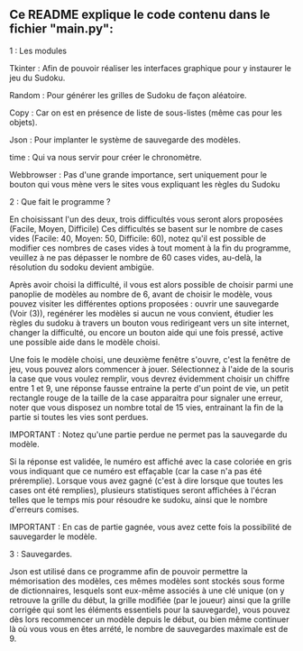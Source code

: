 ## Ce README explique le code contenu dans le fichier "main.py":

1 : Les modules 

Tkinter : Afin de pouvoir réaliser les interfaces graphique pour y instaurer le jeu du Sudoku.

Random : Pour générer les grilles de Sudoku de façon aléatoire.

Copy : Car on est en présence de liste de sous-listes (même cas pour les objets).

Json : Pour implanter le système de sauvegarde des modèles.

time : Qui va nous servir pour créer le chronomètre.

Webbrowser : Pas d'une grande importance, sert uniquement pour le bouton qui vous mène vers le sites vous expliquant les règles du Sudoku

2 : Que fait le programme ?

En choisissant l'un des deux, trois difficultés vous seront alors proposées (Facile, Moyen, Difficile)
Ces difficultés se basent sur le nombre de cases vides (Facile: 40, Moyen: 50, Difficile: 60), notez qu'il est possible de modifier ces
nombres de cases vides à tout moment à la fin du programme, veuillez à ne pas dépasser le nombre de 60 cases vides, au-delà, la résolution du sodoku devient ambigüe.

Après avoir choisi la difficulté, il vous est alors possible de choisir parmi une panoplie de modèles au nombre de 6, avant de choisir le modèle, vous pouvez visiter les différentes
options proposées : ouvrir une sauvegarde (Voir (3)), regénérer les modèles si aucun ne vous convient, étudier les règles du sudoku à travers un bouton vous redirigeant vers un site internet,
changer la difficulté, ou encore un bouton aide qui une fois pressé, active une possible aide dans le modèle choisi.

Une fois le modèle choisi, une deuxième fenêtre s'ouvre, c'est la fenêtre de jeu, vous pouvez alors commencer à jouer. Sélectionnez à l'aide de la souris
la case que vous voulez remplir, vous devrez évidemment choisir un chiffre entre 1 et 9, une réponse fausse entraine la perte d'un point de vie, un petit rectangle rouge de la taille 
de la case apparaitra pour signaler une erreur, noter que vous disposez un nombre total de 15 vies, entrainant la fin de la partie si toutes les vies sont perdues. 

IMPORTANT : Notez qu'une partie perdue ne permet pas la sauvegarde du modèle.

Si la réponse est validée, le numéro est affiché avec la case coloriée en gris vous indiquant que ce numéro est effaçable (car la case n'a pas été préremplie). Lorsque vous avez gagné 
(c'est à dire lorsque que toutes les cases ont été remplies), plusieurs statistiques seront affichées à l'écran telles que le temps mis pour résoudre ke sudoku, ainsi que le nombre d'erreurs comises.

IMPORTANT : En cas de partie gagnée, vous avez cette fois la possibilité de sauvegarder le modèle.

3 : Sauvegardes.

Json est utilisé dans ce programme afin de pouvoir permettre la mémorisation des modèles, ces mêmes modèles sont stockés sous forme de dictionnaires, lesquels sont eux-même associés à une clé unique
(on y retrouve la grille du début, la grille modifiée (par le joueur) ainsi que la grille corrigée qui sont les éléments essentiels pour la sauvegarde), vous pouvez dès lors recommencer un modèle depuis le début, ou
bien même continuer là où vous vous en êtes arrété, le nombre de sauvegardes maximale est de 9.
